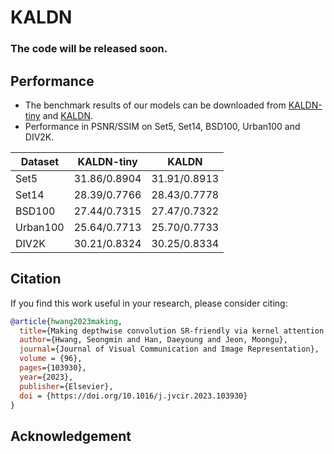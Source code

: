 # KALDN

### The code will be released soon.

## Performance
  - The benchmark results of our models can be downloaded from [KALDN-tiny](https://gisto365-my.sharepoint.com/:u:/g/personal/sm_hwang_gm_gist_ac_kr/EXUTwHYN5EtKjaXffUvNxqcBPisC8NchZemFq7BaK2Nuag?e=rm7j32) and [KALDN](https://gisto365-my.sharepoint.com/:f:/g/personal/sm_hwang_gm_gist_ac_kr/Ehb9SNtiVf9PhsKJ6Gvtv0QBigO3qa8JhWhvfFYLvyXH-A?e=OWJbob).
  - Performance in PSNR/SSIM on Set5, Set14, BSD100, Urban100 and DIV2K.
  
| Dataset        | KALDN-tiny   | KALDN |
| ------------- |:------------:|:-----:|
| Set5      | 31.86/0.8904     | 31.91/0.8913 |
| Set14     | 28.39/0.7766     | 28.43/0.7778 |
| BSD100    | 27.44/0.7315     | 27.47/0.7322 |
| Urban100  | 25.64/0.7713     | 25.70/0.7733 |
| DIV2K     | 30.21/0.8324     | 30.25/0.8334 |

## Citation
If you find this work useful in your research, please consider citing:
```bibtex
@article{hwang2023making,
  title={Making depthwise convolution SR-friendly via kernel attention injection},
  author={Hwang, Seongmin and Han, Daeyoung and Jeon, Moongu},
  journal={Journal of Visual Communication and Image Representation},
  volume = {96},
  pages={103930},
  year={2023},
  publisher={Elsevier},
  doi = {https://doi.org/10.1016/j.jvcir.2023.103930}
}
```

## Acknowledgement
